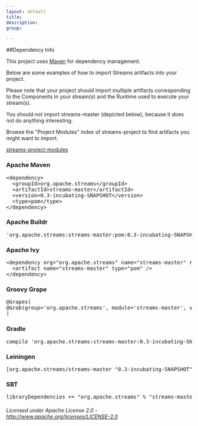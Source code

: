 ```yaml
---
layout: default
title:
description:
group:

---
```


##Dependency Info

This project uses [Maven](http://maven.apache.org/ "Maven") for dependency management.

Below are some examples of how to import Streams artifacts into your project.

Please note that your project should import multiple artifacts corresponding to the Components in your stream(s) and the Runtime used to execute your stream(s).

You should *not* import streams-master (depicted below), because it does not do anything interesting.

Browse the "Project Modules" index of streams-project to find artifacts you might want to import.

[streams-project-modules](http://streams.incubator.apache.org/site/latest/streams-project/modules.html "http://streams.incubator.apache.org/site/latest/streams-project/modules.html")

<div class="section">

<h3><a name="Apache_Maven"></a>Apache Maven</h3><a name="Apache_Maven"></a>

<div class="source">

<pre class="prettyprint">&lt;dependency&gt;
  &lt;groupId&gt;org.apache.streams&lt;/groupId&gt;
  &lt;artifactId&gt;streams-master&lt;/artifactId&gt;
  &lt;version&gt;0.3-incubating-SNAPSHOT&lt;/version&gt;
  &lt;type&gt;pom&lt;/type&gt;
&lt;/dependency&gt;</pre>

</div>

</div>

<div class="section">

<h3><a name="Apache_Buildr"></a>Apache Buildr</h3><a name="Apache_Buildr"></a>

<div class="source">

<pre class="prettyprint">'org.apache.streams:streams-master:pom:0.3-incubating-SNAPSHOT'</pre>

</div>

</div>

<div class="section">

<h3><a name="Apache_Ivy"></a>Apache Ivy</h3><a name="Apache_Ivy"></a>

<div class="source">

<pre class="prettyprint">&lt;dependency org=&quot;org.apache.streams&quot; name=&quot;streams-master&quot; rev=&quot;0.3-incubating-SNAPSHOT&quot;&gt;
  &lt;artifact name=&quot;streams-master&quot; type=&quot;pom&quot; /&gt;
&lt;/dependency&gt;</pre>

</div>

</div>

<div class="section">

<h3><a name="Groovy_Grape"></a>Groovy Grape</h3><a name="Groovy_Grape"></a>

<div class="source"><pre class="prettyprint">@Grapes(
@Grab(group='org.apache.streams', module='streams-master', version='0.3-incubating-SNAPSHOT')
)</pre>

</div>

<div>

<div class="section">

<h3><a name="Gradle"></a>Gradle</h3><a name="Gradle"></a>

<div class="source"><pre class="prettyprint">compile 'org.apache.streams:streams-master:0.3-incubating-SNAPSHOT'</pre>

</div>

</div>

<div class="section">
<h3><a name="Leiningen"></a>Leiningen</h3><a name="Leiningen"></a>

<div class="source">

<pre class="prettyprint">[org.apache.streams/streams-master &quot;0.3-incubating-SNAPSHOT&quot;]</pre>

</div>

</div>

<div class="section">

<h3><a name="SBT"></a>SBT</h3><a name="SBT"></a>

<div class="source">

<pre class="prettyprint">libraryDependencies += &quot;org.apache.streams&quot; % &quot;streams-master&quot; % &quot;0.3-incubating-SNAPSHOT&quot;</pre>

</div>

</div>

</div>

</div>

###### Licensed under Apache License 2.0 - http://www.apache.org/licenses/LICENSE-2.0
